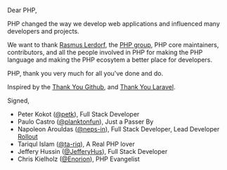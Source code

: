 Dear PHP,

PHP changed the way we develop web applications and influenced many developers
and projects.

We want to thank [Rasmus Lerdorf](https://github.com/rlerdorf), the
[PHP group](https://php.net/credits.php), PHP core maintainers, contributors, and
all the people involved in PHP for making the PHP language and making the PHP
ecosytem a better place for developers.

PHP, thank you very much for all you've done and do.

Inspired by the [Thank You Github](https://github.com/thank-you-github/thank-you-github),
and [Thank You Laravel](https://github.com/thank-you-laravel/thank-you-laravel).

Signed,

- Peter Kokot ([@petk](https://github.com/petk)), Full Stack Developer
- Paulo Castro ([@planktonfun](https://github.com/planktonfun)), Just a Passer By
- Napoleon Arouldas ([@neps-in](https://github.com/neps-in)), Full Stack Developer, Lead Developer [Rollout](https://grandappstudio.com/roll-out)
- Tariqul Islam ([@ta-riq](https://github.com/ta-riq)), A Real PHP lover
- Jeffery Hussin ([@JefferyHus](https://github.com/JefferyHus)), Full Stack Developer
- Chris Kielholz ([@Enorion](https://github.com/Enorion)), PHP Evangelist
